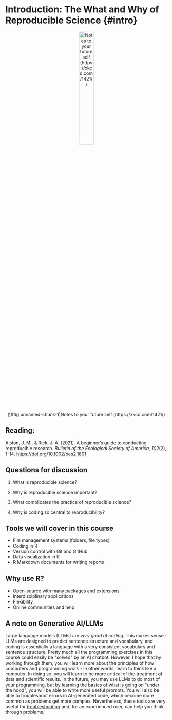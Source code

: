 # Introduction: The What and Why of Reproducible Science {#intro}

<div class="figure" style="text-align: center">
<img src="https://imgs.xkcd.com/comics/future_self.png" alt="Notes to your future self (https://xkcd.com/1421/)" width="30%" />
<p class="caption">(\#fig:unnamed-chunk-1)Notes to your future self (https://xkcd.com/1421/)</p>
</div>

## Reading:

Alston, J. M., & Rick, J. A. (2021). A beginner’s guide to conducting reproducible research. *Bulletin of the Ecological Society of America, 102*(2), 1-14. https://doi.org/10.1002/bes2.1801

## Questions for discussion

1. What is reproducible science?

<!-- * Workflows -->
<!-- * Methods -->

2. Why is reproducible science important?

<!-- * Reproducibility "crisis" -->
<!-- * Accessibility -->
<!-- * Continuation of scientific knowledge -->

3. What complicates the practice of reproducible science?

<!-- * Skills -->
<!-- * Time -->
<!-- * Motivation/incentives -->

4. Why is coding so central to reproducibility? 

<!-- * When to use it -->
<!-- * When not to use it... -->
<!-- * How to interact with programming languages -->

## Tools we will cover in this course

* File management systems (folders, file types)
* Coding in R
* Version control with Git and GitHub
* Data visualization in R
* R Markdown documents for writing reports

## Why use R?

* Open-source with many packages and extensions
* Interdisciplinary applications
* Flexibility
* Online communities and help

## A note on Generative AI/LLMs

Large language models (LLMs) are *very good at coding.* This makes sense - LLMs are designed to predict sentence structure and vocabulary, and coding is essentially a language with a very consistent vocabulary and sentence structure. Pretty much all the programming exercises in this course could easily be "solved" by an AI chatbot. However, I hope that by working through them, you will learn more about the principles of how computers and programming work - in other words, learn to think like a computer. In doing so, you will learn to be more critical of the treatment of data and scientific results. In the future, you may use LLMs to do most of your programming, but by  learning the basics of what is going on "under the hood", you will be able to write more useful prompts. You will also be able to troubleshoot errors in AI-generated code, which become more common as problems get more complex. Nevertheless, these tools are very useful for [troubleshooting](#troubleshooting) and, for an experienced user, can help you think through problems.

